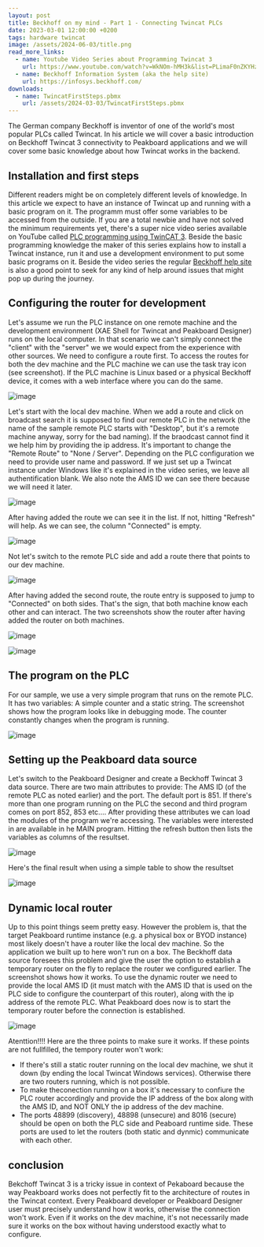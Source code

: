 ```yaml
---
layout: post
title: Beckhoff on my mind - Part 1 - Connecting Twincat PLCs
date: 2023-03-01 12:00:00 +0200
tags: hardware twincat
image: /assets/2024-06-03/title.png
read_more_links:
  - name: Youtube Video Series about Programming Twincat 3
    url: https://www.youtube.com/watch?v=WkNOm-hMH3k&list=PLimaF0nZKYHz3I3kFP4myaAYjmYk1SowO&ab_channel=JakobSagatowski
  - name: Beckhoff Information System (aka the help site)
    url: https://infosys.beckhoff.com/
downloads:
  - name: TwincatFirstSteps.pbmx
    url: /assets/2024-03-03/TwincatFirstSteps.pbmx
---
```

The German company Beckhoff is inventor of one of the world's most popular PLCs called Twincat. In his article we will cover a basic introduction on Beckhoff Twincat 3 connectivity to Peakboard applications and we will cover some basic knowledge about how Twincat works in the backend. 

## Installation and first steps

Different readers might be on completely different levels of knowledge. In this article we expect to have an instance of Twincat up and running with a basic program on it. The programm must offer some variables to be accessed from the outside.
If you are a total newbie and have not solved the minimum requirements yet, there's a super nice video series available on YouTube called [PLC programming using TwinCAT 3](https://www.youtube.com/watch?v=WkNOm-hMH3k&list=PLimaF0nZKYHz3I3kFP4myaAYjmYk1SowO&ab_channel=JakobSagatowski). Beside the basic programming knowledge the maker of this series explains how to install a Twincat instance, run it and use a development environment to put some basic programs on it. 
Beside the video series the regular [Beckhoff help site](https://infosys.beckhoff.com/) is also a good point to seek for any kind of help around issues that might pop up during the journey.

## Configuring the router for development

Let's assume we run the PLC instance on one remote machine and the development environment (XAE Shell for Twincat and Peakboard Designer) runs on the local computer. In that scenario we can't simply connect the "client" with the "server" we we would expect from the experience with other sources. We need to configure a route first. To access the routes for both the dev machine and the PLC machine we can use the task tray icon (see screenshot). If the PLC machine is Linux based or a physical Beckhoff device, it comes with a web interface where you can do the same.

![image](/assets/2024-06-03/010.png)

Let's start with the local dev machine. When we add a route and click on broadcast search it is supposed to find our remote PLC in the network (the name of the sample remote PLC starts with "Desktop", but it's a remote machine anyway, sorry for the bad naming). If the braodcast cannot find it we help him by providing the ip address. It's important to change the "Remote Route" to "None / Server". Depending on the PLC configuration we need to provide user name and password. If we just set up a Twincat instance under Windows like it's explained in the video series, we leave all authentification blank. We also note the AMS ID we can see there because we will need it later.

![image](/assets/2024-06-03/020.png)

After having added the route we can see it in the list. If not, hitting "Refresh" will help. As we can see, the column "Connected" is empty.

![image](/assets/2024-06-03/021.png)

Not let's switch to the remote PLC side and add a route there that points to our dev machine.

![image](/assets/2024-06-03/030.png)

After having added the second route, the route entry is supposed to jump to "Connected" on both sides. That's the sign, that both machine know each other and can interact. The two screenshots show the router after having added the router on both machines.

![image](/assets/2024-06-03/031.png)

![image](/assets/2024-06-03/040.png)

## The program on the PLC

For our sample, we use a very simple program that runs on the remote PLC. It has two variables: A simple counter and a static string. The screenshot shows how the program looks like in debugging mode. The counter constantly changes when the program is running.

![image](/assets/2024-06-03/050.gif)

## Setting up the Peakboard data source

Let's switch to the Peakboard Designer and create a Beckhoff Twincat 3 data source. There are two main attributes to provide: The AMS ID (of the remote PLC as noted earlier) and the port. The default port is 851. If there's more than one program running on the PLC the second and third program comes on port 852, 853 etc....
After providing these attributes we can load the modules of the program we're accessing. The variables were interested in are available in he MAIN program. Hitting the refresh button then lists the variables as columns of the resultset. 

![image](/assets/2024-06-03/060.png)

Here's the final result when using a simple table to show the resultset

![image](/assets/2024-06-03/061.gif)

## Dynamic local router

Up to this point things seem pretty easy. However the problem is, that the target Peakboard runtime instance (e.g. a physical box or BYOD instance) most likely doesn't have a router like the local dev machine. So the application we built up to here won't run on a box. The Beckhoff data source foresees this problem and give the user the option to establish a temporary router on the fly to replace the router we configured earlier.
The screenshot shows how it works. To use the dynamic router we need to provide the local AMS ID (it must match with the AMS ID that is used on the PLC side to configure the counterpart of this router), along with the ip address of the remote PLC.
What Peakboard does now is to start the temporary router before the connection is established. 

![image](/assets/2024-06-03/070.png)

Atenttion!!!!
Here are the three points to make sure it works. If these points are not fullfilled, the tempory router won't work:

* If there's still a static router running on the local dev machine, we shut it down (by ending the local Twincat Windows services). Otherwise there are two routers running, which is not possible.
* To make theconection running on a box it's necessary to confiure the PLC router accordingly and provide the IP address of the box along with the AMS ID, and NOT ONLY the ip address of the dev machine.
* The ports 48899 (discovery), 48898 (unsecure) and 8016 (secure) should be open on both the PLC side and Peaboard runtime side. These ports are used to let the routers (both static and dynmic) communicate with each other.

## conclusion

Bekchoff Twincat 3 is a tricky issue in context of Pekaboard because the way Peakboard works does not perfectly fit to the architecture of routes in the Twincat context. Every Peakboard developer or Peakboard Designer user must precisely understand how it works, otherwise the connection won't work. Even if it works on the dev machine, it's not necessarily made sure it works on the box without having understood exactly what to configure.

